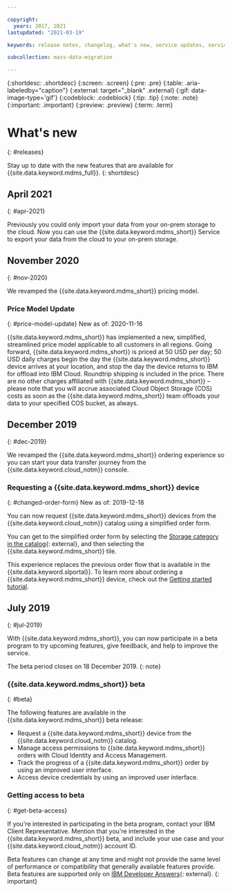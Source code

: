```yaml
---

copyright:
  years: 2017, 2021
lastupdated: "2021-03-19"

keywords: release notes, changelog, what's new, service updates, service bulletin

subcollection: mass-data-migration

---
```


{:shortdesc: .shortdesc}
{:screen: .screen}
{:pre: .pre}
{:table: .aria-labeledby="caption"}
{:external: target="_blank" .external}
{:gif: data-image-type='gif'}
{:codeblock: .codeblock}
{:tip: .tip}
{:note: .note}
{:important: .important}
{:preview: .preview}
{:term: .term}

# What's new
{: #releases}

Stay up to date with the new features that are available for {{site.data.keyword.mdms_full}}.
{: shortdesc}

## April 2021
{: #apr-2021}

Previously you could only import your data from your on-prem storage to the cloud. Now you can use the {{site.data.keyword.mdms_short}} Service to export your data from the cloud to your on-prem storage.

## November 2020
{: #nov-2020}

We revamped the {{site.data.keyword.mdms_short}} pricing model.

### Price Model Update
{: #price-model-update}
New as of: 2020-11-16

{{site.data.keyword.mdms_short}} has implemented a new, simplified, streamlined price model applicable to 
all customers in all regions. Going forward, {{site.data.keyword.mdms_short}} is priced at 50 USD per day; 
50 USD daily charges begin the day the {{site.data.keyword.mdms_short}} device arrives at your location, 
and stop the day the device returns to IBM for offload into IBM Cloud. Roundtrip shipping is included in 
the price. There are no other charges affiliated with {{site.data.keyword.mdms_short}} – please note that 
you will accrue associated Cloud Object Storage (COS) costs as soon as the {{site.data.keyword.mdms_short}} 
team offloads your data to your specified COS bucket, as always.

## December 2019
{: #dec-2019}

We revamped the {{site.data.keyword.mdms_short}} ordering experience so you can start your data transfer journey from the {{site.data.keyword.cloud_notm}} console.

### Requesting a {{site.data.keyword.mdms_short}} device
{: #changed-order-form}
New as of: 2019-12-18

You can now request {{site.data.keyword.mdms_short}} devices from the {{site.data.keyword.cloud_notm}} catalog using a simplified order form.

You can get to the simplified order form by selecting the [Storage category in the catalog](https://cloud.ibm.com/catalog?category=storage#services){: external}, and then selecting the {{site.data.keyword.mdms_short}} tile.  

This experience replaces the previous order flow that is available in the {{site.data.keyword.slportal}}. To learn more about ordering a {{site.data.keyword.mdms_short}} device, check out the [Getting started tutorial](/docs/services/mass-data-migration?topic=mass-data-migration-getting-started-tutorial).

## July 2019
{: #jul-2019}

With {{site.data.keyword.mdms_short}}, you can now participate in a beta program to try upcoming features, give feedback, and help to improve the service.

The beta period closes on 18 December 2019.
{: note}

### {{site.data.keyword.mdms_short}} beta
{: #beta}

The following features are available in the {{site.data.keyword.mdms_short}} beta release:

- Request a {{site.data.keyword.mdms_short}} device from the {{site.data.keyword.cloud_notm}} catalog.
- Manage access permissions to {{site.data.keyword.mdms_short}} orders with Cloud Identity and Access Management.
- Track the progress of a {{site.data.keyword.mdms_short}} order by using an improved user interface.
- Access device credentials by using an improved user interface.

### Getting access to beta
{: #get-beta-access}

If you're interested in participating in the beta program, contact your IBM Client Representative. Mention that you're interested in the {{site.data.keyword.mdms_short}} beta, and include your use case and your {{site.data.keyword.cloud_notm}} account ID.

Beta features can change at any time and might not provide the same level of performance or compatibility that generally available features provide. Beta features are supported only on [IBM Developer Answers](https://developer.ibm.com){: external}.
{: important}
